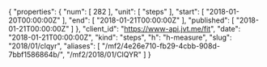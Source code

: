 {
  "properties": {
    "num": [
      282
    ],
    "unit": [
      "steps"
    ],
    "start": [
      "2018-01-20T00:00:00Z"
    ],
    "end": [
      "2018-01-21T00:00:00Z"
    ],
    "published": [
      "2018-01-21T00:00:00Z"
    ]
  },
  "client_id": "https://www-api.jvt.me/fit",
  "date": "2018-01-21T00:00:00Z",
  "kind": "steps",
  "h": "h-measure",
  "slug": "2018/01/clqyr",
  "aliases": [
    "/mf2/4e26e710-fb29-4cbb-908d-7bbf1586864b/",
    "/mf2/2018/01/ClQYR"
  ]
}

